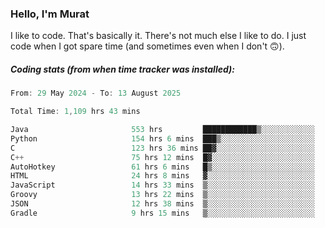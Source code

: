 ### Hello, I'm Murat

I like to code. That's basically it. There's not much else I like to do. I just code when I got spare time (and sometimes even when I don't 🙃).

##### Coding stats (from when time tracker was installed):
<!--START_SECTION:wakatime-->

```cpp
From: 29 May 2024 - To: 13 August 2025

Total Time: 1,109 hrs 43 mins

Java                       553 hrs         ████████████▒░░░░░░░░░░░░   49.54 %
Python                     154 hrs 6 mins  ███▒░░░░░░░░░░░░░░░░░░░░░   13.81 %
C                          123 hrs 36 mins ██▓░░░░░░░░░░░░░░░░░░░░░░   11.07 %
C++                        75 hrs 12 mins  █▓░░░░░░░░░░░░░░░░░░░░░░░   06.74 %
AutoHotkey                 61 hrs 6 mins   █▒░░░░░░░░░░░░░░░░░░░░░░░   05.47 %
HTML                       24 hrs 8 mins   ▓░░░░░░░░░░░░░░░░░░░░░░░░   02.16 %
JavaScript                 14 hrs 33 mins  ▒░░░░░░░░░░░░░░░░░░░░░░░░   01.30 %
Groovy                     13 hrs 22 mins  ▒░░░░░░░░░░░░░░░░░░░░░░░░   01.20 %
JSON                       12 hrs 38 mins  ▒░░░░░░░░░░░░░░░░░░░░░░░░   01.13 %
Gradle                     9 hrs 15 mins   ▒░░░░░░░░░░░░░░░░░░░░░░░░   00.83 %
```

<!--END_SECTION:wakatime-->
